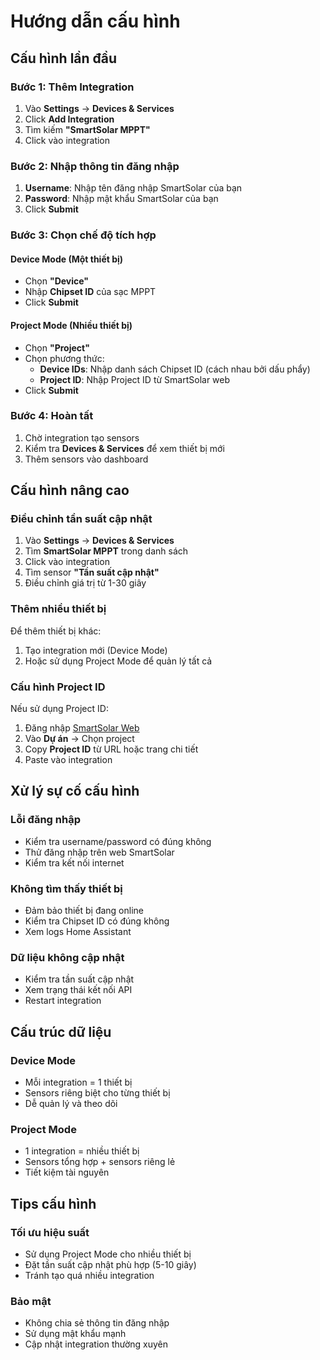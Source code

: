 # Hướng dẫn cấu hình

## Cấu hình lần đầu

### Bước 1: Thêm Integration

1. Vào **Settings** → **Devices & Services**
2. Click **Add Integration**
3. Tìm kiếm **"SmartSolar MPPT"**
4. Click vào integration

### Bước 2: Nhập thông tin đăng nhập

1. **Username**: Nhập tên đăng nhập SmartSolar của bạn
2. **Password**: Nhập mật khẩu SmartSolar của bạn
3. Click **Submit**

### Bước 3: Chọn chế độ tích hợp

#### Device Mode (Một thiết bị)
- Chọn **"Device"**
- Nhập **Chipset ID** của sạc MPPT
- Click **Submit**

#### Project Mode (Nhiều thiết bị)
- Chọn **"Project"**
- Chọn phương thức:
  - **Device IDs**: Nhập danh sách Chipset ID (cách nhau bởi dấu phẩy)
  - **Project ID**: Nhập Project ID từ SmartSolar web
- Click **Submit**

### Bước 4: Hoàn tất

1. Chờ integration tạo sensors
2. Kiểm tra **Devices & Services** để xem thiết bị mới
3. Thêm sensors vào dashboard

## Cấu hình nâng cao

### Điều chỉnh tần suất cập nhật

1. Vào **Settings** → **Devices & Services**
2. Tìm **SmartSolar MPPT** trong danh sách
3. Click vào integration
4. Tìm sensor **"Tần suất cập nhật"**
5. Điều chỉnh giá trị từ 1-30 giây

### Thêm nhiều thiết bị

Để thêm thiết bị khác:

1. Tạo integration mới (Device Mode)
2. Hoặc sử dụng Project Mode để quản lý tất cả

### Cấu hình Project ID

Nếu sử dụng Project ID:

1. Đăng nhập [SmartSolar Web](https://smartsolar.io.vn/)
2. Vào **Dự án** → Chọn project
3. Copy **Project ID** từ URL hoặc trang chi tiết
4. Paste vào integration

## Xử lý sự cố cấu hình

### Lỗi đăng nhập

- Kiểm tra username/password có đúng không
- Thử đăng nhập trên web SmartSolar
- Kiểm tra kết nối internet

### Không tìm thấy thiết bị

- Đảm bảo thiết bị đang online
- Kiểm tra Chipset ID có đúng không
- Xem logs Home Assistant

### Dữ liệu không cập nhật

- Kiểm tra tần suất cập nhật
- Xem trạng thái kết nối API
- Restart integration

## Cấu trúc dữ liệu

### Device Mode
- Mỗi integration = 1 thiết bị
- Sensors riêng biệt cho từng thiết bị
- Dễ quản lý và theo dõi

### Project Mode
- 1 integration = nhiều thiết bị
- Sensors tổng hợp + sensors riêng lẻ
- Tiết kiệm tài nguyên

## Tips cấu hình

### Tối ưu hiệu suất
- Sử dụng Project Mode cho nhiều thiết bị
- Đặt tần suất cập nhật phù hợp (5-10 giây)
- Tránh tạo quá nhiều integration

### Bảo mật
- Không chia sẻ thông tin đăng nhập
- Sử dụng mật khẩu mạnh
- Cập nhật integration thường xuyên

